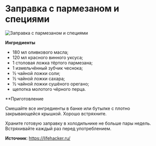 # Заправка с пармезаном и специями

![Заправка с пармезаном и специями](/images/Kulinar/Sous/zaprav_2.jpg 'Медово-горчичная заправка для салата')

**Ингредиенты**

- 180 мл оливкового масла;
- 120 мл красного винного уксуса;
- 1 столовая ложка тёртого пармезана;
- 1 измельчённый зубчик чеснока;
- ½ чайной ложки соли;
- ½ чайной ложки сахара;
- ½ чайной ложки сушёного орегано;
- щепотка молотого чёрного перца.

**Приготовление

Смешайте все ингредиенты в банке или бутылке с плотно закрывающейся крышкой. Хорошо встряхните.

Храните готовую заправку в холодильнике не больше пары недель. Встряхивайте каждый раз перед употреблением.

**Источник**: https://lifehacker.ru/
